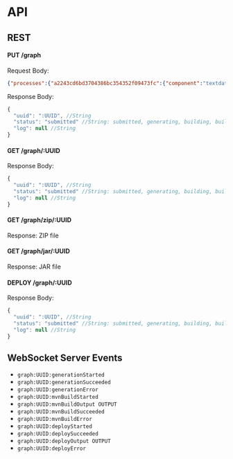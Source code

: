 # API

## REST

#### PUT /graph
Request Body:
```json
{"processes":{"a2243cd6bd3704386bc354352f09473fc":{"component":"textdatasource","data":{"filePath":"hdfs://examples/wordcount.txt","output_type":"String"}},"a46e800352ca249879058a3461d184f68":{"component":"groupBy","data":{"tupleIndex":0}},"a86f782fb5e5c43e495116a706960a4ee":{"component":"flatmap","data":{"javaSourceCode":"public class LineSplitter implements FlatMapFunction<String, Tuple2<String, Integer>> {\n\n  @Override\n  public void flatMap(String value, Collector<Tuple2<String, Integer>> out) {\n    \n    // normalize and split the line\n    String[] tokens = value.toLowerCase().split(\"\\\\W+\");\n\n    // emit the pairs\n    for (String token : tokens) {\n      if (token.length() > 0) {\n        out.collect(new Tuple2<String, Integer>(token, 1));\n      }\n    }\n    \n  }\n}","functionName":"LineSplitter","input_type":"String","output_type":"Tuple2<String, Integer>"}},"ae1a677f6f1534058938f7f5a8c7bda3c":{"component":"sum","data":{"tupleIndex":1}},"a8fdf24cd659846c1b00e07110a10d773":{"component":"fastCreate: CSV Datasink","data":{}}},"connections":[{"id":"a4f223b21a2c54762aa7e20b12ee6730e","src":"a2243cd6bd3704386bc354352f09473fc","tgt":"a86f782fb5e5c43e495116a706960a4ee"},{"id":"a8ffe5a1d007a42c88a7b2cf14c4a5c5d","src":"a86f782fb5e5c43e495116a706960a4ee","tgt":"a46e800352ca249879058a3461d184f68"},{"id":"a880b48ce327049d0b4d719d85bd6b875","src":"a46e800352ca249879058a3461d184f68","tgt":"ae1a677f6f1534058938f7f5a8c7bda3c"},{"id":"af4cdf76262d746a6a30210eba7bb4d27","src":"ae1a677f6f1534058938f7f5a8c7bda3c","tgt":"a8fdf24cd659846c1b00e07110a10d773"}]}
```

Response Body:
```js
{
  "uuid": ":UUID", //String
  "status": "submitted" //String: submitted, generating, building, builded, error
  "log": null //String
}
```

#### GET /graph/:UUID
Response Body:
```js
{
  "uuid": ":UUID", //String
  "status": "submitted" //String: submitted, generating, building, builded, error
  "log": null //String
}
```

#### GET /graph/zip/:UUID
Response: ZIP file

#### GET /graph/jar/:UUID
Response: JAR file

#### DEPLOY /graph/:UUID
Response Body:
```js
{
  "uuid": ":UUID", //String
  "status": "submitted" //String: submitted, generating, building, builded, error
  "log": null //String
}
```

## WebSocket Server Events

* `graph:UUID:generationStarted`
* `graph:UUID:generationSucceeded`
* `graph:UUID:generationError`
* `graph:UUID:mvnBuildStarted`
* `graph:UUID:mvnBuildOutput OUTPUT`
* `graph:UUID:mvnBuildSucceeded`
* `graph:UUID:mvnBuildError`
* `graph:UUID:deployStarted`
* `graph:UUID:deploySucceeded`
* `graph:UUID:deployOutput OUTPUT`
* `graph:UUID:deployError`
